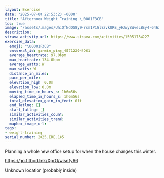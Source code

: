 ```yaml
---
layout: Exercise
date: '2025-07-08 22:53:23 +0000'
title: "Afternoon Weight Training \U0001F3CB️"
toc: true
image: "/assets/images/UhiQfNdQS8y9-rsm1P1GlEzvkURE_yHJwyBWveLBEy4-646x2048.jpg.jpeg"
description:
strava_activity_url: https://www.strava.com/activities/15051734227
exercise_data:
  emoji: "\U0001F3CB️"
  external_id: garmin_ping_457122044961
  average_heartrate: 97.0bpm
  max_heartrate: 134.0bpm
  average_watts: W
  max_watts: W
  distance_in_miles:
  pace_per_mile:
  elevation_high: 0.0m
  elevation_low: 0.0m
  moving_time_in_hours_s: 1h6m56s
  elapsed_time_in_hours_s: 1h6m56s
  total_elevation_gain_in_feet: 0ft
  end_latlng: []
  start_latlng: []
  similar_activities_count:
  similar_activities_trend:
  mapbox_image_url:
tags:
- weight-training
serial_number: 2025.ERE.185
---
```

Planning a whole new office setup for when the house changes this winter. 

https://go.fitbod.link/XprO/wisnfy66

Unknown location (probably inside)
